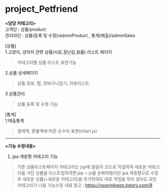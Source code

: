 # project_Petfriend

**<담당 카테고리>**     
고객단 : 상품/product  
관리자단 : 상품(등록 및 수정)/adminProduct , 통계(매출)/adminSales

[상품]   
1.고양이, 강아지 관련 상품(사료,장난감,용품) 리스트 페이지
> 카테고리별 상품 리스트 표현기능

2.상품 상세페이지
> 상품 정보, 찜, 장바구니담기, 리뷰리스트

3.상품관리
> 상품 등록 및 수정 기능

[통계]   
1.매출통계
>결제액, 환불액에 따른 순수익 표현(chart.js)

---

**<기능 수정내용>**
1. jpa 계층형 카테고리 기능  
> 기존 상품리스트페이지 카테고리는 jsp에 일일히 코드로 작업하여 새로운 카테고리를 가진 상품을 리스트업하려면 jsp + js를 손봐야했지만
> jpa 계층형으로 수정 후 새로운 상품(+새로운 카테고리)을 추가하여도 따로 작업을 하지 않아도 모든 카테고리가 나옴
> 기능수정 내용 참고 : https://yooninkwon.tistory.com/8
